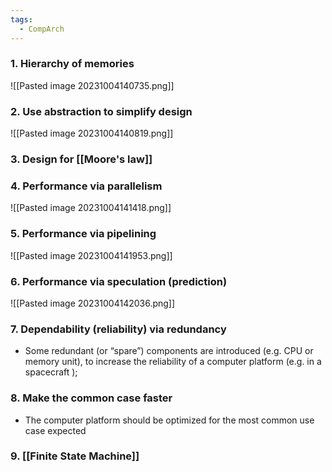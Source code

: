 ```yaml
---
tags:
  - CompArch
---
```

### 1. Hierarchy of memories 
![[Pasted image 20231004140735.png]]
### 2. Use abstraction to simplify design
![[Pasted image 20231004140819.png]]
### 3. Design for [[Moore's law]]
### 4. Performance via parallelism
![[Pasted image 20231004141418.png]]
### 5. Performance via pipelining
![[Pasted image 20231004141953.png]]
### 6. Performance via speculation (prediction)
![[Pasted image 20231004142036.png]]
### 7. Dependability (reliability) via redundancy
- Some redundant (or “spare”) components are introduced (e.g. CPU or memory unit), to increase the reliability of a computer platform (e.g. in a spacecraft );
### 8. Make the common case faster
- The computer platform should be optimized for the most common use case expected
### 9. [[Finite State Machine]]

